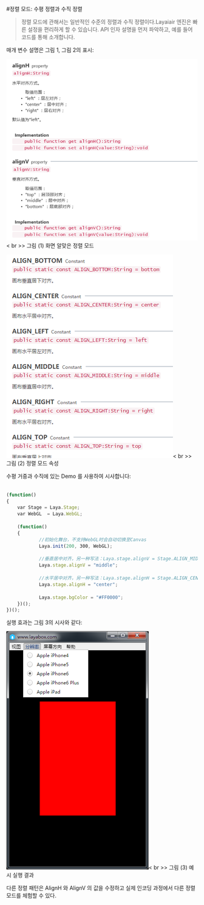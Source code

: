 #정렬 모드: 수평 정렬과 수직 정렬

> 정렬 모드에 관해서는 일반적인 수준의 정렬과 수직 정렬이다.Layaiair 엔진은 빠른 설정을 편리하게 할 수 있습니다. API 인자 설명을 먼저 파악하고, 예를 들어 코드를 통해 소개합니다.
>>

매개 변수 설명은 그림 1, 그림 2의 표시:

​![image.png](img/1.png)< br >>
그림 (1) 화면 알맞은 정렬 모드



​![blob.png](img/2.png)< br >>
그림 (2) 정렬 모드 속성



수평 거중과 수직에 있는 Demo 를 사용하여 시사합니다:


```javascript

(function()
{
    var Stage = Laya.Stage;
    var WebGL  = Laya.WebGL;
  
    (function()
    {
            //初始化舞台，不支持WebGL时会自动切换至Canvas
            Laya.init(200, 300, WebGL);
        
            //垂直居中对齐，另一种写法：Laya.stage.alignV = Stage.ALIGN_MIDDLE
            Laya.stage.alignV = "middle";
              
            //水平居中对齐，另一种写法：Laya.stage.alignH = Stage.ALIGN_CENTER;
            Laya.stage.alignH = "center";
  
            Laya.stage.bgColor = "#FF0000";
    })();
})();
```


실행 효과는 그림 3의 시사와 같다:

​![blob.png](img/3.png)< br >>
그림 (3) 예시 실행 결과

다른 정렬 패턴은 AlignH 와 AlignV 의 값을 수정하고 실제 인코딩 과정에서 다른 정렬 모드를 체험할 수 있다.